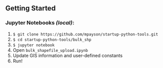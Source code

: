 ## Getting Started

### Jupyter Notebooks _(local)_:

1. `$ git clone https://github.com/mpayson/startup-python-tools.git`
2. `$ cd startup-python-tools/bulk_shp`
3. `$ jupyter notebook`
4. Open `bulk_shapefile_upload.ipynb`
5. Update GIS information and user-defined constants
6. Run!